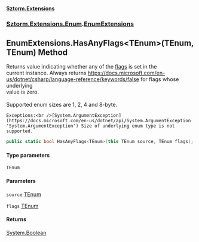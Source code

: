 #### [Sztorm.Extensions](./index.md 'index')
### [Sztorm.Extensions.Enum](./Sztorm-Extensions-Enum.md 'Sztorm.Extensions.Enum').[EnumExtensions](./Sztorm-Extensions-Enum-EnumExtensions.md 'Sztorm.Extensions.Enum.EnumExtensions')
## EnumExtensions.HasAnyFlags&lt;TEnum&gt;(TEnum, TEnum) Method
Returns value indicating whether any of the [flags](#Sztorm-Extensions-Enum-EnumExtensions-HasAnyFlags-TEnum-(TEnum_TEnum)-flags 'Sztorm.Extensions.Enum.EnumExtensions.HasAnyFlags&lt;TEnum&gt;(TEnum, TEnum).flags') is set in the  
current instance. Always returns https://docs.microsoft.com/en-us/dotnet/csharp/language-reference/keywords/false for flags whose underlying  
value is zero.<br />  
Supported enum sizes are 1, 2, 4 and 8-byte.  



    Exceptions:<br />[System.ArgumentException](https://docs.microsoft.com/en-us/dotnet/api/System.ArgumentException 'System.ArgumentException') Size of underlying enum type is not supported.  
```csharp
public static bool HasAnyFlags<TEnum>(this TEnum source, TEnum flags);
```
#### Type parameters
<a name='Sztorm-Extensions-Enum-EnumExtensions-HasAnyFlags-TEnum-(TEnum_TEnum)-TEnum'></a>
`TEnum`  
  
  
#### Parameters
<a name='Sztorm-Extensions-Enum-EnumExtensions-HasAnyFlags-TEnum-(TEnum_TEnum)-source'></a>
`source` [TEnum](#Sztorm-Extensions-Enum-EnumExtensions-HasAnyFlags-TEnum-(TEnum_TEnum)-TEnum 'Sztorm.Extensions.Enum.EnumExtensions.HasAnyFlags&lt;TEnum&gt;(TEnum, TEnum).TEnum')  
  
  
<a name='Sztorm-Extensions-Enum-EnumExtensions-HasAnyFlags-TEnum-(TEnum_TEnum)-flags'></a>
`flags` [TEnum](#Sztorm-Extensions-Enum-EnumExtensions-HasAnyFlags-TEnum-(TEnum_TEnum)-TEnum 'Sztorm.Extensions.Enum.EnumExtensions.HasAnyFlags&lt;TEnum&gt;(TEnum, TEnum).TEnum')  
  
  
#### Returns
[System.Boolean](https://docs.microsoft.com/en-us/dotnet/api/System.Boolean 'System.Boolean')  
  
